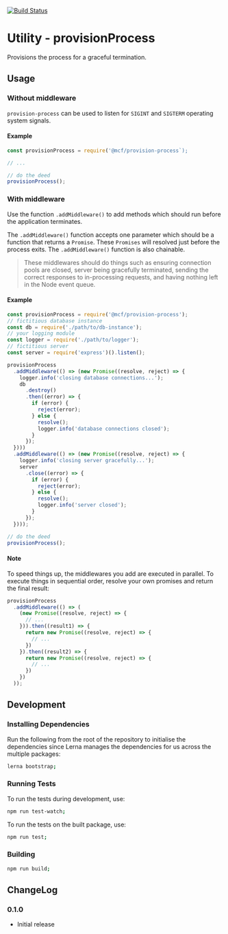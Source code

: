 [![Build Status](https://travis-ci.org/GovTechSG/mcf-boilerplate-js.svg?branch=master)](https://travis-ci.org/GovTechSG/mcf-boilerplate-js)

# Utility - provisionProcess
Provisions the process for a graceful termination.

## Usage
### Without middleware
`provision-process` can be used to listen for `SIGINT` and `SIGTERM` operating system signals.

#### Example
```js
const provisionProcess = require('@mcf/provision-process`);

// ...

// do the deed
provisionProcess();
```

### With middleware
Use the function `.addMiddleware()` to add methods which should run before the application terminates.

The `.addMiddleware()` function accepts one parameter which should be a function that returns a `Promise`. These `Promises` will resolved just before the process exits. The `.addMiddleware()` function is also chainable.

> These middlewares should do things such as ensuring connection pools are closed, server being gracefully terminated, sending the correct responses to in-processing requests, and having nothing left in the Node event queue.

#### Example
```js
const provisionProcess = require('@mcf/provision-process');
// fictitious database instance
const db = require('./path/to/db-instance');
// your logging module
const logger = require('./path/to/logger');
// fictitious server
const server = require('express')().listen();

provisionProcess
  .addMiddleware(() => (new Promise((resolve, reject) => {
    logger.info('closing database connections...');
    db
      .destroy()
      .then((error) => {
        if (error) {
          reject(error);
        } else {
          resolve();
          logger.info('database connections closed');
        }
      });
  })))
  .addMiddleware(() => (new Promise((resolve, reject) => {
    logger.info('closing server gracefully...');
    server
      .close((error) => {
        if (error) {
          reject(error);
        } else {
          resolve();
          logger.info('server closed');
        }
      });
  })));

// do the deed
provisionProcess();
```

#### Note
To speed things up, the middlewares you add are executed in parallel. To execute things in sequential order, resolve your own promises and return the final result:

```js
provisionProcess
  .addMiddleware(() => (
    (new Promise((resolve, reject) => {
      // ...
    })).then((result1) => {
      return new Promise((resolve, reject) => {
        // ...
      })
    }).then((result2) => {
      return new Promise((resolve, reject) => {
        // ...
      })
    })
  ));
```

## Development

### Installing Dependencies
Run the following from the root of the repository to initialise the dependencies since Lerna manages the dependencies for us across the multiple packages:

```sh
lerna bootstrap;
```

### Running Tests
To run the tests during development, use:

```sh
npm run test-watch;
```

To run the tests on the built package, use:

```sh
npm run test;
```

### Building
```sh
npm run build;
```

## ChangeLog
### 0.1.0
- Initial release